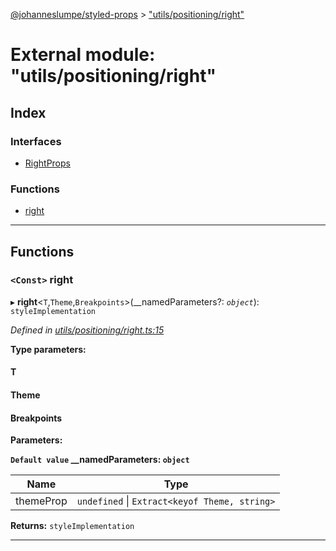 [@johanneslumpe/styled-props](../README.md) > ["utils/positioning/right"](../modules/_utils_positioning_right_.md)

# External module: "utils/positioning/right"

## Index

### Interfaces

* [RightProps](../interfaces/_utils_positioning_right_.rightprops.md)

### Functions

* [right](_utils_positioning_right_.md#right)

---

## Functions

<a id="right"></a>

### `<Const>` right

▸ **right**<`T`,`Theme`,`Breakpoints`>(__namedParameters?: *`object`*): `styleImplementation`

*Defined in [utils/positioning/right.ts:15](https://github.com/johanneslumpe/styled-props/blob/8e709f1/src/utils/positioning/right.ts#L15)*

**Type parameters:**

#### T 
#### Theme 
#### Breakpoints 
**Parameters:**

**`Default value` __namedParameters: `object`**

| Name | Type |
| ------ | ------ |
| themeProp | `undefined` \| `Extract<keyof Theme, string>` |

**Returns:** `styleImplementation`

___

